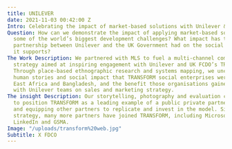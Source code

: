 ```yaml
---
title: UNILEVER
date: 2021-11-03 00:42:00 Z
Intro: Celebrating the impact of market-based solutions with Unilever & FDCO
Question: How can we demonstrate the impact of applying market-based solutions to
  some of the world’s biggest development challenges? What impact has the unique TRANSFORM
  partnership between Unilever and the UK Government had on the social enterprises
  it supports?
The Work Description: We partnered with MLS to fuel a multi-channel communications
  strategy aimed at inspiring engagement with Unilever and UK FCDO’s TRANSFORM programme.
  Through place-based ethnographic research and systems mapping, we uncovered the
  human stories and social impact that TRANSFORM social enterprises were making across
  East Africa and Bangladesh, and the benefit those organisations gained from working
  with Unilever teams on sales and marketing strategy.
The insight Description: Our storytelling, photography and evaluation content served
  to position TRANSFORM as a leading example of a public private partnership, encouraging
  and equipping other partners to replicate and invest in the model. Since the engagement
  strategy, many more partners have joined TRANSFORM, including Microsoft, Acumen,
  LinkedIn and GSMA.
Image: "/uploads/transform%20web.jpg"
Subtitle: X FDCO
---
```


